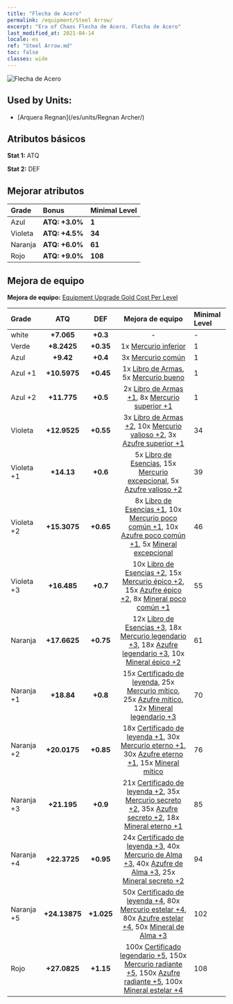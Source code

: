 ```yaml
---
title: "Flecha de Acero"
permalink: /equipment/Steel Arrow/
excerpt: "Era of Chaos Flecha de Acero. Flecha de Acero"
last_modified_at: 2021-04-14
locale: es
ref: "Steel Arrow.md"
toc: false
classes: wide
---
```


  ![Flecha de Acero](/images/e/e_99023.png)

## Used by Units:

* [Arquera Regnan](/es/units/Regnan Archer/) 


## Atributos básicos
 **Stat 1:** ATQ

 **Stat 2:** DEF

## Mejorar atributos

  |     Grade    |   Bonus | Minimal Level | 
  |:-------------|:--------|:--------------| 
  | Azul | **ATQ: +3.0%** | **1** | 
  | Violeta | **ATQ: +4.5%** | **34** | 
  | Naranja | **ATQ: +6.0%** | **61** | 
  | Rojo | **ATQ: +9.0%** | **108** | 


## Mejora de equipo
 **Mejora de equipo:** [Equipment Upgrade Gold Cost Per Level](/equipment/EquipmentUpgradeCostPerLevel/) 

  |          Grade      | ATQ | DEF | Mejora de equipo | Minimal Level |
  |:--------------------|:---------:|:---------:|:----------------:|:--------------|
  | white | **+7.065** | **+0.3** | - | - |
  | Verde | **+8.2425** | **+0.35** | 1x [Mercurio inferior](/es/Items/mat_2/) | 1 |
  | Azul | **+9.42** | **+0.4** | 3x [Mercurio común](/es/Items/mat_8/) | 1 |
  | Azul +1 | **+10.5975** | **+0.45** | 1x [Libro de Armas](/es/Items/mat_18/), 5x [Mercurio bueno](/es/Items/mat_14/) | 1 |
  | Azul +2 | **+11.775** | **+0.5** | 2x [Libro de Armas +1](/es/Items/mat_25/), 8x [Mercurio superior +1](/es/Items/mat_21/) | 1 |
  | Violeta | **+12.9525** | **+0.55** | 3x [Libro de Armas +2](/es/Items/mat_32/), 10x [Mercurio valioso +2](/es/Items/mat_28/), 3x [Azufre superior +1](/es/Items/mat_22/) | 34 |
  | Violeta +1 | **+14.13** | **+0.6** | 5x [Libro de Esencias](/es/Items/mat_39/), 15x [Mercurio excepcional](/es/Items/mat_35/), 5x [Azufre valioso +2](/es/Items/mat_29/) | 39 |
  | Violeta +2 | **+15.3075** | **+0.65** | 8x [Libro de Esencias +1](/es/Items/mat_46/), 10x [Mercurio poco común +1](/es/Items/mat_42/), 10x [Azufre poco común +1](/es/Items/mat_43/), 5x [Mineral excepcional](/es/Items/mat_33/) | 46 |
  | Violeta +3 | **+16.485** | **+0.7** | 10x [Libro de Esencias +2](/es/Items/mat_53/), 15x [Mercurio épico +2](/es/Items/mat_49/), 15x [Azufre épico +2](/es/Items/mat_50/), 8x [Mineral poco común +1](/es/Items/mat_40/) | 55 |
  | Naranja | **+17.6625** | **+0.75** | 12x [Libro de Esencias +3](/es/Items/mat_60/), 18x [Mercurio legendario +3](/es/Items/mat_56/), 18x [Azufre legendario +3](/es/Items/mat_57/), 10x [Mineral épico +2](/es/Items/mat_47/) | 61 |
  | Naranja +1 | **+18.84** | **+0.8** | 15x [Certificado de leyenda](/es/Items/mat_67/), 25x [Mercurio mítico](/es/Items/mat_63/), 25x [Azufre mítico](/es/Items/mat_64/), 12x [Mineral legendario +3](/es/Items/mat_54/) | 70 |
  | Naranja +2 | **+20.0175** | **+0.85** | 18x [Certificado de leyenda +1](/es/Items/mat_74/), 30x [Mercurio eterno +1](/es/Items/mat_70/), 30x [Azufre eterno +1](/es/Items/mat_71/), 15x [Mineral mítico](/es/Items/mat_61/) | 76 |
  | Naranja +3 | **+21.195** | **+0.9** | 21x [Certificado de leyenda +2](/es/Items/mat_81/), 35x [Mercurio secreto +2](/es/Items/mat_77/), 35x [Azufre secreto +2](/es/Items/mat_78/), 18x [Mineral eterno +1](/es/Items/mat_68/) | 85 |
  | Naranja +4 | **+22.3725** | **+0.95** | 24x [Certificado de leyenda +3](/es/Items/mat_88/), 40x [Mercurio de Alma +3](/es/Items/mat_84/), 40x [Azufre de Alma +3](/es/Items/mat_85/), 25x [Mineral secreto +2](/es/Items/mat_75/) | 94 |
  | Naranja +5 | **+24.13875** | **+1.025** | 50x [Certificado de leyenda +4](/es/Items/mat_95/), 80x [Mercurio estelar +4](/es/Items/mat_91/), 80x [Azufre estelar +4](/es/Items/mat_92/), 50x [Mineral de Alma +3](/es/Items/mat_82/) | 102 |
  | Rojo | **+27.0825** | **+1.15** | 100x [Certificado legendario +5](/es/Items/mat_102/), 150x [Mercurio radiante +5](/es/Items/mat_98/), 150x [Azufre radiante +5](/es/Items/mat_99/), 100x [Mineral estelar +4](/es/Items/mat_89/) | 108 |

